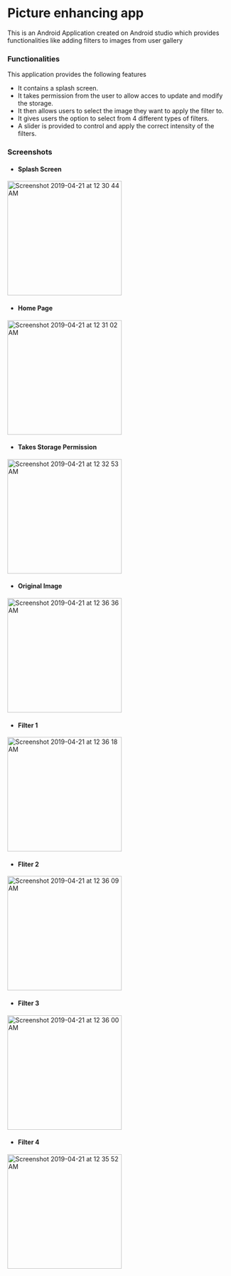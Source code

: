 # Picture enhancing app
This is an Android Application created on Android studio which provides functionalities like adding filters to images from user gallery 


### Functionalities

This application provides the following features

* It contains a splash screen. 
* It takes permission from the user to allow acces to update and modify the storage. 
* It then allows users to select the image they want to apply the filter to. 
* It gives users the option to select from 4 different types of filters.  
* A slider is provided to control and apply the correct intensity of the filters. 


### Screenshots

* #### Splash Screen
<img width="257" alt="Screenshot 2019-04-21 at 12 30 44 AM" src="https://user-images.githubusercontent.com/45623734/56461288-c1a87900-63cd-11e9-98b2-7c51dcafa66a.png">


* #### Home Page
<img width="257" alt="Screenshot 2019-04-21 at 12 31 02 AM" src="https://user-images.githubusercontent.com/45623734/56461289-c1a87900-63cd-11e9-9bad-594763430c4e.png">


* #### Takes Storage Permission
<img width="257" alt="Screenshot 2019-04-21 at 12 32 53 AM" src="https://user-images.githubusercontent.com/45623734/56461290-c1a87900-63cd-11e9-803e-79b4985fd257.png">


* #### Original Image
<img width="257" alt="Screenshot 2019-04-21 at 12 36 36 AM" src="https://user-images.githubusercontent.com/45623734/56461291-c2410f80-63cd-11e9-83cb-eed6e17cf6a3.png">


* #### Filter 1
<img width="257" alt="Screenshot 2019-04-21 at 12 36 18 AM" src="https://user-images.githubusercontent.com/45623734/56461292-c2410f80-63cd-11e9-861c-db84eead4fee.png">


* #### Fliter 2
<img width="257" alt="Screenshot 2019-04-21 at 12 36 09 AM" src="https://user-images.githubusercontent.com/45623734/56461293-c2d9a600-63cd-11e9-8bcd-7bdee57cb4e7.png">


* #### Filter 3
<img width="257" alt="Screenshot 2019-04-21 at 12 36 00 AM" src="https://user-images.githubusercontent.com/45623734/56461294-c2d9a600-63cd-11e9-8e80-78a83f990da8.png">


* #### Filter 4
<img width="257" alt="Screenshot 2019-04-21 at 12 35 52 AM" src="https://user-images.githubusercontent.com/45623734/56461295-c2d9a600-63cd-11e9-879d-712cd21afb35.png">

